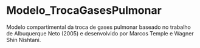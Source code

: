 # Modelo_TrocaGasesPulmonar
Modelo compartimental da troca de gases pulmonar baseado no trabalho de Albuquerque Neto (2005) e desenvolvido por Marcos Temple e Wagner Shin Nishtani.
